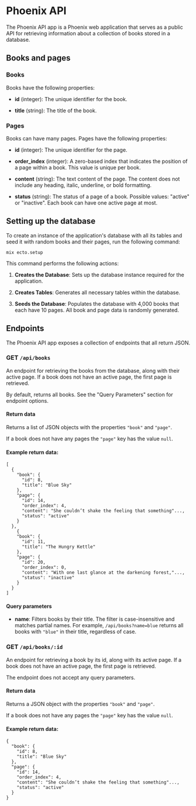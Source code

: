 # Phoenix API
The Phoenix API app is a Phoenix web application that serves as a public API for retrieving information about a collection of books stored in a database.

## Books and pages
### Books
Books have the following properties:

- **id** (integer): The unique identifier for the book.

- **title** (string): The title of the book.

### Pages
Books can have many pages. Pages have the following properties:

- **id** (integer): The unique identifier for the page.

- **order_index** (integer): A zero-based index that indicates the position of a page within a book. This value is unique per book.

- **content** (string): The text content of the page. The content does not include any heading, italic, underline, or bold formatting.

- **status** (string): The status of a page of a book. Possible values: "active" or "inactive". Each book can have one active page at most.

## Setting up the database

To create an instance of the application's database with all its tables and seed it with random books and their pages, run the following command:

```
mix ecto.setup
```

This command performs the following actions:

1. **Creates the Database**: Sets up the database instance required for the application.

1. **Creates Tables**: Generates all necessary tables within the database.

1. **Seeds the Database**: Populates the database with 4,000 books that each have 10 pages. All book and page data is randomly generated.

## Endpoints
The Phoenix API app exposes a collection of endpoints that all return JSON.

### GET `/api/books`
An endpoint for retrieving the books from the database, along with their active page. If a book does not have an active page, the first page is retrieved.

By default, returns all books. See the "Query Parameters" section for endpoint options.

#### Return data
Returns a list of JSON objects with the properties `"book"` and `"page"`.

If a book does not have any pages the `"page"` key has the value `null`.

#### Example return data:

```
[
  {
    "book": {
      "id": 8,
      "title": "Blue Sky"
    },
    "page": {
      "id": 14,
      "order_index": 4,
      "content": "She couldn’t shake the feeling that something"...,
      "status": "active"
    }
  },
    {
    "book": {
      "id": 11,
      "title": "The Hungry Kettle"
    },
    "page": {
      "id": 20,
      "order_index": 0,
      "content": "With one last glance at the darkening forest,"...,
      "status": "inactive"
    }
  }
]
```

#### Query parameters
- **name**: Filters books by their title. The filter is case-insensitive and matches partial names. For example, `/api/books?name=blue` returns all books with `"blue"` in their title, regardless of case.

### GET `/api/books/:id`
An endpoint for retrieving a book by its id, along with its active page. If a book does not have an active page, the first page is retrieved.

The endpoint does not accept any query parameters.

#### Return data
Returns a JSON object with the properties `"book"` and `"page"`.

If a book does not have any pages the `"page"` key has the value `null`.

#### Example return data:
```
{
  "book": {
    "id": 8,
    "title": "Blue Sky"
  },
  "page": {
    "id": 14,
    "order_index": 4,
    "content": "She couldn’t shake the feeling that something"...,
    "status": "active"
  }
}
```
